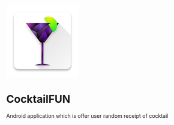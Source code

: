 ![salam](https://github.com/NTKwork/CocktailFUN/blob/master/ic_launcher.png)
<!DOCTYPE html>
<html>
<head>
</head>

<body>
<h1>CocktailFUN</h1>
  <p>Android application which is offer user random receipt of cocktail</p>
</body>

</html>

